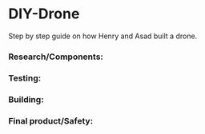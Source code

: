 # DIY-Drone
Step by step guide on how Henry and Asad built a drone.

### Research/Components:

### Testing:

### Building:

### Final product/Safety:
